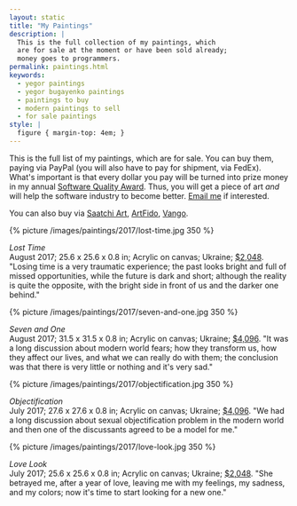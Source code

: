 ```yaml
---
layout: static
title: "My Paintings"
description: |
  This is the full collection of my paintings, which
  are for sale at the moment or have been sold already;
  money goes to programmers.
permalink: paintings.html
keywords:
  - yegor paintings
  - yegor bugayenko paintings
  - paintings to buy
  - modern paintings to sell
  - for sale paintings
style: |
  figure { margin-top: 4em; }
---
```


This is the full list of my paintings, which are for sale. You can buy
them, paying via PayPal (you will also have to pay for shipment,
via FedEx). What's important is that
every dollar you pay will be turned into prize money in my annual
[Software Quality Award](/award.html). Thus, you will get a piece
of art _and_ will help the software industry to become better.
[Email me](mailto:paintings@yegor256.com) if interested.

You can also buy via
[Saatchi Art](https://www.saatchiart.com/yegor256),
[ArtFido](http://www.artfido.com/yegor256),
[Vango](https://www.vangoart.co/yegor256).

{% picture /images/paintings/2017/lost-time.jpg 350 %}

_Lost Time_<br/>
August 2017;
25.6 x 25.6 x 0.8 in;
Acrylic on canvas;
Ukraine;
[$2,048](https://www.saatchiart.com/art/Painting-Lost-Time/1006898/3736939/view).
"Losing time is a very traumatic experience; the past looks bright
and full of missed opportunities, while the future is dark and short;
although the reality is quite the opposite, with the bright
side in front of us and the darker one behind."

{% picture /images/paintings/2017/seven-and-one.jpg 350 %}

_Seven and One_<br/>
August 2017;
31.5 x 31.5 x 0.8 in;
Acrylic on canvas;
Ukraine;
[$4,096](https://www.saatchiart.com/art/Painting-Seven-and-One/1006898/3733086/view).
"It was a long discussion about modern world fears; how they transform us, how they affect
our lives, and what we can really do with them; the conclusion
was that there is very little or nothing and it's very sad."

{% picture /images/paintings/2017/objectification.jpg 350 %}

_Objectification_<br/>
July 2017;
27.6 x 27.6 x 0.8 in;
Acrylic on canvas;
Ukraine;
[$4,096](https://www.saatchiart.com/art/Painting-Objectification/1006898/3724741/view).
"We had a long discussion about sexual objectification problem in the
modern world and then one of the discussants agreed to be a model for me."

{% picture /images/paintings/2017/love-look.jpg 350 %}

_Love Look_<br/>
July 2017;
25.6 x 25.6 x 0.8 in;
Acrylic on canvas;
Ukraine;
[$2,048](https://www.saatchiart.com/art/Painting-Love-look/1006898/3715703/view).
"She betrayed me, after a year of love, leaving me with my feelings,
my sadness, and my colors; now it's time to start looking for a new one."


